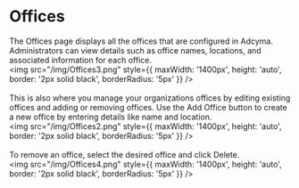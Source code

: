 # Offices
The Offices page displays all the offices that are configured in Adcyma. Administrators can view details such as office names, locations, and associated information for each office.
<br/>
<img src="/img/Offices3.png" style={{ maxWidth: '1400px', height: 'auto', border: '2px solid black', borderRadius: '5px' }} />
<br/><br/>
This is also where you manage your organizations offices by editing existing offices and adding or removing offices. Use the Add Office button to create a new office by entering details like name and location.
<br/>
<img src="/img/Offices2.png" style={{ maxWidth: '1400px', height: 'auto', border: '2px solid black', borderRadius: '5px' }} />
<br/><br/>
To remove an office, select the desired office and click Delete.
<br/>
<img src="/img/Offices4.png" style={{ maxWidth: '1400px', height: 'auto', border: '2px solid black', borderRadius: '5px' }} />